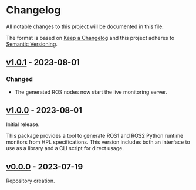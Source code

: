 # Changelog
All notable changes to this project will be documented in this file.

The format is based on [Keep a Changelog](http://keepachangelog.com/en/1.0.0/)
and this project adheres to [Semantic Versioning](http://semver.org/spec/v2.0.0.html).

## [v1.0.1](https://github.com/HAROS-framework/hpl-rv-ros/releases/tag/v1.0.1) - 2023-08-01
### Changed
- The generated ROS nodes now start the live monitoring server.

## [v1.0.0](https://github.com/HAROS-framework/hpl-rv-ros/releases/tag/v1.0.0) - 2023-08-01
Initial release.

This package provides a tool to generate ROS1 and ROS2 Python runtime monitors from HPL specifications.
This version includes both an interface to use as a library and a CLI script for direct usage.

## [v0.0.0](https://github.com/HAROS-framework/hpl-rv-ros/releases/tag/v0.0.0) - 2023-07-19
Repository creation.
